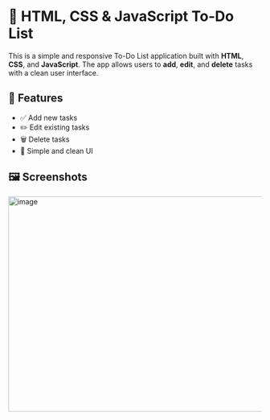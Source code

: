 # 📝 HTML, CSS & JavaScript To-Do List

This is a simple and responsive To-Do List application built with **HTML**, **CSS**, and **JavaScript**. The app allows users to **add**, **edit**, and **delete** tasks with a clean user interface.

## 🚀 Features

- ✅ Add new tasks
- ✏️ Edit existing tasks
- 🗑️ Delete tasks
- 💅 Simple and clean UI

## 🖼️ Screenshots

<img width="659" height="428" alt="image" src="https://github.com/user-attachments/assets/e57b8a1b-3c82-4e61-bf19-bec003daaf11" />





